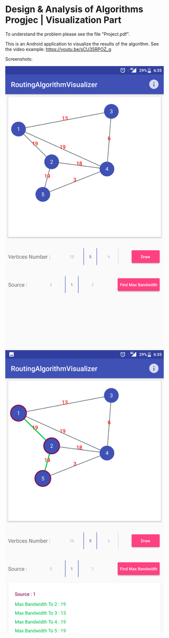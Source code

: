 # Design & Analysis of Algorithms Progjec | Visualization Part

To understand the problem please see the file "Project.pdf".

This is an Android application to visualize the results of the algorithm. 
See the video example: https://youtu.be/sCU35RPOZ_g

Screenshots:

![alt text](https://raw.githubusercontent.com/mAlaliSy/AlgorithmsProjectVisualization/master/Screenshot_20170502-183519.png "Screenshot 1")
![alt text](https://raw.githubusercontent.com/mAlaliSy/AlgorithmsProjectVisualization/master/Screenshot_20170502-183538.png "Screenshot 2")
